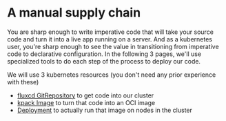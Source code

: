 # A manual supply chain

You are sharp enough to write imperative code that will take your source code
and turn it into a live app running on a server. And as a kubernetes user,
you're sharp enough to see the value in transitioning from imperative code
to declarative configuration. In the following 3 pages, we'll use specialized
tools to do each step of the process to deploy our code.

We will use 3 kubernetes resources (you don't need any prior experience with
these)

- [fluxcd GitRepository](https://fluxcd.io/docs/components/source/gitrepositories/)
  to get code into our cluster
- [kpack Image](https://github.com/pivotal/kpack/blob/main/docs/tutorial.md)
  to turn that code into an OCI image
- [Deployment](https://kubernetes.io/docs/concepts/workloads/controllers/deployment/)
  to actually run that image on nodes in the cluster
